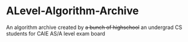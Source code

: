 # ALevel-Algorithm-Archive
An algorithm archive created by ~~a bunch of highschool~~ an undergrad CS students for CAIE AS/A level exam board
